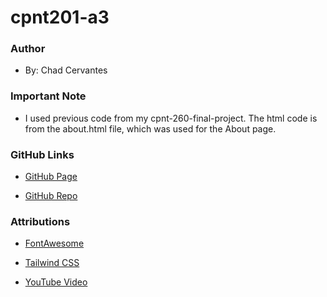 # cpnt201-a3

### Author

- By: Chad Cervantes

### Important Note

- I used previous code from my cpnt-260-final-project. The html code is from the about.html file, which was used for the About page.

### GitHub Links

- [GitHub Page](https://chad-cervantes.github.io/cpnt201-a3/)

- [GitHub Repo](https://github.com/chad-cervantes/cpnt201-a3/tree/main)

### Attributions 

- [FontAwesome](https://fontawesome.com/)

- [Tailwind CSS](https://tailwindcss.com/)

- [YouTube Video](https://www.youtube.com/embed/Q-8dnpiEePk?si=317wf7AM9MTd5efU)

